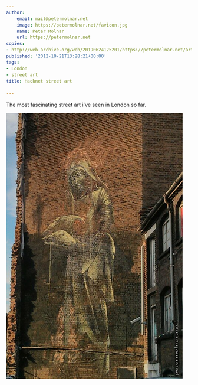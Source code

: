 ```yaml
---
author:
    email: mail@petermolnar.net
    image: https://petermolnar.net/favicon.jpg
    name: Peter Molnar
    url: https://petermolnar.net
copies:
- http://web.archive.org/web/20190624125201/https://petermolnar.net/art-2/
published: '2012-10-21T13:28:21+00:00'
tags:
- London
- street art
title: Hacknet street art

---
```


The most fascinating street art i've seen in London so far.

![Street art on a London wall](london_hackney_street_art.jpg)